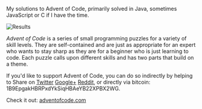 My solutions to Advent of Code, primarily solved in Java, sometimes JavaScript or C if I have the time.

![Results](http://i.imgur.com/e3GFRLo.png)

_Advent of Code_ is a series of small programming puzzles for a variety of skill levels. They are self-contained and are just as appropriate for an expert who wants to stay sharp as they are for a beginner who is just learning to code. Each puzzle calls upon different skills and has two parts that build on a theme.

If you'd like to support Advent of Code, you can do so indirectly by helping to Share on [Twitter](https://twitter.com/intent/tweet?text=Daily+programming+puzzles+at+Advent+of+Code&url=http%3A%2F%2Fadventofcode%2Ecom%2F&related=ericwastl&hashtags=AdventOfCode) [Google+](https://plus.google.com/share?url=http%3A%2F%2Fadventofcode%2Ecom%2F) [Reddit](http://www.reddit.com/submit?url=http%3A%2F%2Fadventofcode%2Ecom%2F&title=Daily+programming+puzzles+at+Advent+of+Code), or directly via bitcoin: 1B9EpgakHBRPxdYkSiqHBAeYB22XPBX2WG.

Check it out: [adventofcode.com](http://adventofcode.com/)
